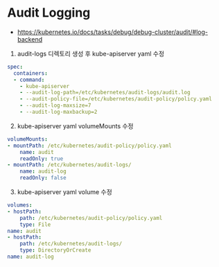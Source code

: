 # Audit Logging
- https://kubernetes.io/docs/tasks/debug/debug-cluster/audit/#log-backend

1. audit-logs 디렉토리 생성 후 kube-apiserver yaml 수정
```yaml
spec:
  containers:
  - command:
    - kube-apiserver
    - --audit-log-path=/etc/kubernetes/audit-logs/audit.log
    - --audit-policy-file=/etc/kubernetes/audit-policy/policy.yaml
    - --audit-log-maxsize=7
    - --audit-log-maxbackup=2
```

2. kube-apiserver yaml volumeMounts 수정
```yaml
volumeMounts:
- mountPath: /etc/kubernetes/audit-policy/policy.yaml
    name: audit
    readOnly: true
- mountPath: /etc/kubernetes/audit-logs/
    name: audit-log
    readOnly: false
```

3. kube-apiserver yaml volume 수정
```yaml
volumes:
- hostPath:
    path: /etc/kubernetes/audit-policy/policy.yaml
    type: File
name: audit
- hostPath:
    path: /etc/kubernetes/audit-logs/
    type: DirectoryOrCreate
name: audit-log
```
